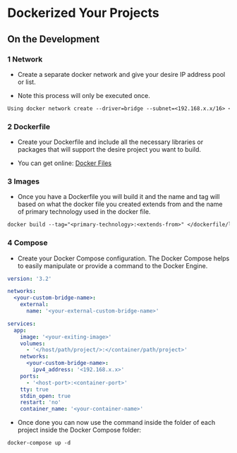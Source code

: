 # Dockerized Your Projects

## On the Development

### 1 Network

- Create a separate docker network and give your desire IP address pool or list.

- Note this process will only be executed once.

```txt
Using docker network create --driver=bridge --subnet=<192.168.x.x/16> <docker-bridge-local>
```

### 2 Dockerfile

- Create your Dockerfile and include all the necessary libraries or packages that will support the desire project you want to build.

- You can get online: [Docker Files](https://github.com/LordDashMe/knowledge/tree/master/DevOps/OS_Virtualization/Docker/Docker_Files)

### 3 Images

- Once you have a Dockerfile you will build it and the name and tag will based on what the docker file you created extends from and the name of primary technology used in the docker file.

```txt
docker build --tag="<primary-technology>:<extends-from>" </dockerfile/location/path>
```

### 4 Compose

- Create your Docker Compose configuration. The Docker Compose helps to easily manipulate or provide a command to the Docker Engine.

```yml
version: '3.2'

networks:
  <your-custom-bridge-name>:
    external:
      name: '<your-external-custom-bridge-name>'

services:
  app:
    image: '<your-exiting-image>'
    volumes:
      - '</host/path/project/>:</container/path/project>'
    networks:
      <your-custom-bridge-name>:
        ipv4_address: '<192.168.x.x>'
    ports:
      - '<host-port>:<container-port>'
    tty: true
    stdin_open: true
    restart: 'no'
    container_name: '<your-container-name>'
```

- Once done you can now use the command inside the folder of each project inside the Docker Compose folder:

```txt
docker-compose up -d
```
